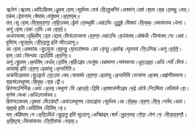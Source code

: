 

  
ऋ॒तेन॑।ऋ॒तम्।अपि॑ऽहितम्।ध्रु॒वम्।वा॒म्।सूर्य॑स्य।यत्र॑।वि॒ऽमु॒चन्ति॑।अश्वा॑न्।दश॑।श॒ता।स॒ह।त॒स्थुः॒।तत्।एक॑म्।दे॒वाना॑म्।श्रेष्ठ॑म्।वपु॑षाम्।अ॒प॒श्य॒म्॥  
तत्।सु।वा॒म्।मि॒त्रा॒व॒रु॒णा॒।म॒हि॒ऽत्वम्।ई॒र्मा।त॒स्थुषीः॑।अह॑ऽभिः।दु॒दु॒ह्रे॒।विश्वाः॑।पि॒न्व॒थः॒।स्वस॑रस्य।धेनाः॑।अनु॑।वा॒म्।एकः॑।प॒विः।आ।व॒व॒र्त॒॥  
अधा॑रयतम्।पृ॒थि॒वीम्।उ॒त।द्याम्।मित्र॑ऽराजाना।व॒रु॒णा॒।महः॑ऽभिः।व॒र्धय॑तम्।ओष॑धीः।पिन्व॑तम्।गाः।अव॑।वृ॒ष्टि॑म्।सृ॒ज॒त॒म्।जी॒र॒दा॒नू॒ इति॑ जीरऽदानू॥  
आ।वा॒म्।अश्वा॑सः।सु॒ऽयुजः॑।व॒ह॒न्तु॒।य॒तऽर॑श्मयः।उप॑।य॒न्तु॒।अ॒र्वाक्।घृ॒तस्य॑।निः॒ऽनिक्।अनु॑।व॒र्त॒ते॒।वा॒म्।उप॑।सिन्ध॑वः।प्र॒ऽदिवि॑।क्ष॒र॒न्ति॒॥  
अनु॑।श्रु॒ताम्।अ॒मति॑म्।वर्ध॑त्।उ॒र्वीम्।ब॒र्हिःऽइ॑व।यजु॑षा।रक्ष॑माणा।नम॑स्वन्ता।धृ॒त॒ऽद॒क्षा॒।अधि॑।गर्ते॑।मित्र॑।आसा॑थे॒ इति॑।व॒रु॒ण॒।इळा॑सु।अ॒न्तरिति॑॥  
अक्र॑विऽहस्ता।सु॒ऽकृते॑।प॒रः॒ऽपा।यम्।त्रासा॑थे।व॒रु॒णा॒।इला॑सु।अ॒न्तरिति॑।राजा॑ना।क्ष॒त्रम्।अहृ॑णीयमाना।स॒हस्र॑ऽस्थूणम्।बि॒भृ॒थः॒।स॒ह।द्वौ॥  
हिर॑ण्यऽनिर्निक्।अयः॑।अ॒स्य॒।स्थूणा॑।वि।भ्रा॒ज॒ते॒।दि॒वि।अ॒श्वाज॑नीऽइव।भ॒द्रे।क्षेत्रे॑।निऽमि॑ता।तल्वि॑ले।वा॒।स॒नेम॑।मध्वः॑।अधि॑ऽगर्त्यस्य॥  
हिर॑ण्यऽरूपम्।उ॒षसः॑।विऽउ॑ष्टौ।अयः॑ऽस्थूणम्।उत्ऽइ॑ता।सूर्य॑स्य।आ।रो॒ह॒थः॒।व॒रु॒ण॒।मि॒त्र॒।गर्त॑म्।अतः॑।च॒क्षा॒थे॒ इति॑।अदि॑तिम्।दिति॑म्।च॒॥  
यत्।बंहि॑ष्ठम्।न।अ॒ति॒ऽविधे॑।सु॒दा॒नू॒ इति॑ सुऽदानू।अच्छि॑द्रम्।शर्म॑।भु॒व॒न॒स्य॒।गो॒पा॒।तेन॑।नः॒।मि॒त्रा॒व॒रु॒णौ॒।अ॒वि॒ष्ट॒म्।सिसा॑सन्तः।जि॒गी॒वांसः॑।स्या॒म॒॥  
